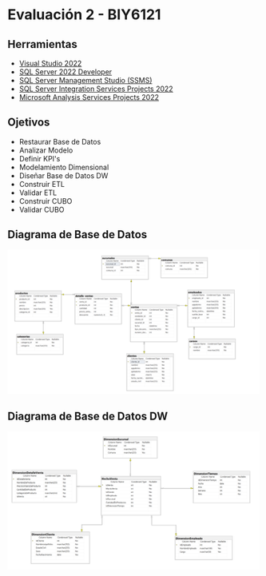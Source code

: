 # Evaluación 2 - BIY6121

## Herramientas 

- [Visual Studio 2022](https://visualstudio.microsoft.com/es/downloads/)  
- [SQL Server 2022 Developer](https://www.microsoft.com/es-cl/sql-server/sql-server-downloads)
- [SQL Server Management Studio (SSMS)](https://learn.microsoft.com/es-es/sql/ssms/download-sql-server-management-studio-ssms?view=sql-server-ver16)
- [SQL Server Integration Services Projects 2022](https://marketplace.visualstudio.com/items?itemName=SSIS.MicrosoftDataToolsIntegrationServices)
- [Microsoft Analysis Services Projects 2022](https://marketplace.visualstudio.com/items?itemName=ProBITools.MicrosoftAnalysisServicesModelingProjects2022)




## Ojetivos

* Restaurar Base de Datos 
* Analizar Modelo
* Definir KPI's
* Modelamiento Dimensional
* Diseñar Base de Datos DW
* Construir ETL
* Validar ETL
* Construir CUBO
* Validar CUBO


## Diagrama de Base de Datos

![Diagrama ER Albarran](AlbarranDiagrama.png)




## Diagrama de Base de Datos DW

![Diagrama ER AlbarranDW](AlbarranDwDiagrama.png)





